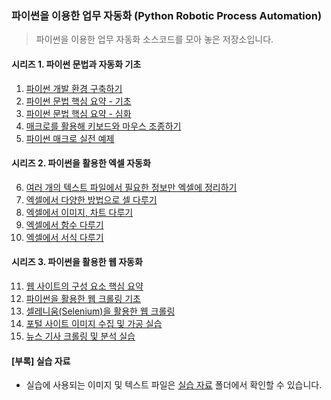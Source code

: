 
### 파이썬을 이용한 업무 자동화 (Python Robotic Process Automation)

> 파이썬을 이용한 업무 자동화 소스코드를 모아 놓은 저장소입니다.

#### 시리즈 1. 파이썬 문법과 자동화 기초

1. [파이썬 개발 환경 구축하기](/1/)
2. [파이썬 문법 핵심 요약 - 기초](/2/)
3. [파이썬 문법 핵심 요약 - 심화](/3/)
4. [매크로를 활용해 키보드와 마우스 조종하기](/4/)
5. [파이썬 매크로 실전 예제](/5/)

#### 시리즈 2. 파이썬을 활용한 엑셀 자동화

6. [여러 개의 텍스트 파일에서 필요한 정보만 엑셀에 정리하기](/6/)
7. [엑셀에서 다양한 방법으로 셀 다루기](/7/)
8. [엑셀에서 이미지, 차트 다루기](/8/)
9. [엑셀에서 함수 다루기](/9/)
10. [엑셀에서 서식 다루기](/10/)

#### 시리즈 3. 파이썬을 활용한 웹 자동화

11. [웹 사이트의 구성 요소 핵심 요약](/11/)
12. [파이썬을 활용한 웹 크롤링 기초](/12/)
13. [셀레니움(Selenium)을 활용한 웹 크롤링](/13/)
14. [포털 사이트 이미지 수집 및 가공 실습](/14/)
15. [뉴스 기사 크롤링 및 분석 실습](/15/)

#### [부록] 실습 자료

* 실습에 사용되는 이미지 및 텍스트 파일은 [실습 자료](/resources/) 폴더에서 확인할 수 있습니다.
